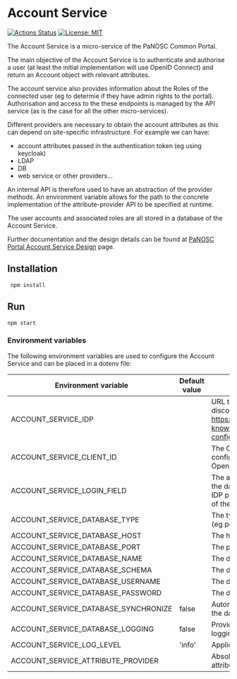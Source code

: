# Account Service

[![Actions Status](https://github.com/panosc-portal/account-service/workflows/Node.js%20CI/badge.svg)](https://github.com/panosc-portal/account-service/actions)
[![License: MIT](https://img.shields.io/badge/License-MIT-yellow.svg)](https://opensource.org/licenses/MIT)

The Account Service is a micro-service of the PaNOSC Common Portal.

The main objective of the Account Service is to authenticate and authorise a user (at least the initial implementation will use OpenID Connect) and return an Account object with relevant attributes. 

The account service also provides information about the Roles of the connected user (eg to determie if they have admin rights to the portal). Authorisation and access to the these endpoints is managed by the API service (as is the case for all the other micro-services).

Different providers are necessary to obtain the account attributes as this can depend on site-specific infrastructure. For example we can have:

- account attributes passed in the authentication token (eg using keycloak)
- LDAP
- DB
- web service or other providers...

An internal API is therefore used to have an abstraction of the provider methods. An environment variable allows for the path to the concrete implementation of the attribute-provider API to be specified at runtime.

The user accounts and associated roles are all stored in a database of the Account Service.

Further documentation and the design details can be found at [PaNOSC Portal Account Service Design](https://confluence.panosc.eu/x/zwCm) page.

## Installation
```
 npm install
 ```

## Run
```
npm start
```

### Environment variables

The following environment variables are used to configure the Account Service and can be placed in a dotenv file:

| Environment variable | Default value | Usage |
| ---- | ---- | ---- |
| ACCOUNT_SERVICE_IDP | | URL to the OpenID discovery endpoint (eg https://server.com/.well-known/openid-configuration) |
| ACCOUNT_SERVICE_CLIENT_ID | | The Client ID as configured by the OpenID provider
| ACCOUNT_SERVICE_LOGIN_FIELD | | The attribute name of the data returned by the IDP providing the login of the connected user
| ACCOUNT_SERVICE_DATABASE_TYPE | | The type of database (eg postgres) |
| ACCOUNT_SERVICE_DATABASE_HOST | | The host of the database |
| ACCOUNT_SERVICE_DATABASE_PORT | | The port of the database |
| ACCOUNT_SERVICE_DATABASE_NAME | | The database name |
| ACCOUNT_SERVICE_DATABASE_SCHEMA | | The database schema |
| ACCOUNT_SERVICE_DATABASE_USERNAME | | The database username |
| ACCOUNT_SERVICE_DATABASE_PASSWORD | | The database password |
| ACCOUNT_SERVICE_DATABASE_SYNCHRONIZE | false | Automatically generated the database structure |
| ACCOUNT_SERVICE_DATABASE_LOGGING | false | Provides detailed SQL logging |
| ACCOUNT_SERVICE_LOG_LEVEL | 'info' | Application logging level |
| ACCOUNT_SERVICE_ATTRIBUTE_PROVIDER | | Absolute path to the attribute provider |

